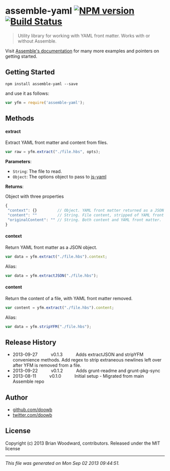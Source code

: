 # assemble-yaml [![NPM version](https://badge.fury.io/js/assemble-yaml.png)](http://badge.fury.io/js/assemble-yaml)  [![Build Status](https://travis-ci.org/assemble/assemble-yaml.png)](https://travis-ci.org/assemble/assemble-yaml)

> Utility library for working with YAML front matter. Works with or without Assemble.

Visit [Assemble's documentation](http://assemble.io) for many more examples and pointers on getting started.

## Getting Started
```shell
npm install assemble-yaml --save
```

and use it as follows:

```js
var yfm = require('assemble-yaml');
```


## Methods
#### extract
Extract YAML front matter and content from files.

```js
var raw = yfm.extract("./file.hbs", opts);
```
**Parameters**:

* `String`: The file to read.
* `Object`: The options object to pass to [js-yaml](https://github.com/nodeca/js-yaml)

**Returns**:

Object with three properties

```js
{
 "context": {}         // Object. YAML front matter returned as a JSON object.
 "content": ""         // String. File content, stripped of YAML front matter
 "originalContent": "" // String. Both content and YAML front matter.
}
```

#### context

Return YAML front matter as a JSON object.

```js
var data = yfm.extract("./file.hbs").context;
```

Alias:

```js
var data = yfm.extractJSON("./file.hbs");
```

#### content

Return the content of a file, with YAML front matter removed.

```js
var content = yfm.extract("./file.hbs").content;
```

Alias:

```js
var data = yfm.stripYFM("./file.hbs");
```



## Release History

 * 2013-09-27   v0.1.3   Adds extractJSON and stripYFM convenience methods. Add regex to strip extraneous newlines left over after YFM is removed from a file.
 * 2013-09-22   v0.1.2   Adds grunt-readme and grunt-pkg-sync
 * 2013-08-11   v0.1.0   Initial setup - Migrated from main Assemble repo


## Author

+ [github.com/doowb](https://github.com/doowb)
+ [twitter.com/doowb](http://twitter.com/doowb)

## License
Copyright (c) 2013 Brian Woodward, contributors.
Released under the MIT license

***

_This file was generated on Mon Sep 02 2013 09:44:51._
